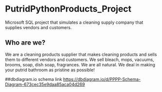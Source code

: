 # PutridPythonProducts_Project
Microsoft SQL project that simulates a cleaning supply company that supplies vendors and customers.

## Who are we?
We are a cleaning products supplier that makes cleaning products and sells them to different vendors and customers. We sell bleach, mops, vacuums, brooms, soap, dish soap, fragrances. We are all natural. We deal in making your putrid bathroom as pristine as possible!

##dbdiagram.io schema link
https://dbdiagram.io/d/PPPP-Schema-Diagram-673cec35e9daa85aca04d269
